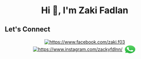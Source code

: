 
<h1 align="center">Hi 👋, I'm Zaki Fadlan</h1>
<!-- I’m currently learning <strong>Java, Python, PHP, MySQL</strong> -->
<!-- <p>Software Developer yang fokus pada pengembangan aplikasi web dan sistem IoT.<p> -->
<!-- ![Zaki Fadlan](https://avatars3.githubusercontent.com/u/12345678?s=400&v=4) -->
<!-- 
## Statistik
![](https://github-readme-stats.vercel.app/api/top-langs/?username=Zaki-Fadlan&theme=dark&hide_border=false&include_all_commits=true&count_private=true&layout=compact)

<!-- ## Kemampuan
- :snake: Membuat aplikasi web scraping dengan Python
- :hammer: Mengembangkan website sistem informasi dengan PHP framework CodeIgniter
- :robot: Membuat bot telegram dengan Python atau Google AppScript dengan database spreadsheet
- :satellite: Menulis program IoT dengan Arduino

## Proyek
- :mag_right: [Aplikasi web scraping untuk mendapatkan harga produk di toko online](https://github.com/zakifadlan/web-scraping)
- :file_folder: [Website sistem informasi sekolah dengan PHP framework CodeIgniter](https://github.com/zakifadlan/sisinfo-school)
- :bell: [Bot telegram untuk mengirimkan pemberitahuan harian](https://github.com/zakifadlan/telegram-daily-notification)
- :thermometer: [Sistem monitoring suhu dan kelembapan dengan Arduino](https://github.com/zakifadlan/iot-monitoring)
 --> 
## Let's Connect

<p align="center">
<a href="https://www.facebook.com/zaki.f03" target="_blank"><img align="center" src="https://raw.githubusercontent.com/rahuldkjain/github-profile-readme-generator/master/src/images/icons/Social/facebook.svg" alt="https://www.facebook.com/zaki.f03" height="30" width="40" /></a>
<a href="https://www.instagram.com/zackyfdlnn/" target="_blank"><img align="center" src="https://raw.githubusercontent.com/rahuldkjain/github-profile-readme-generator/master/src/images/icons/Social/instagram.svg" alt="https://www.instagram.com/zackyfdlnn/" height="30" width="40" /></a>
<a href="https://api.whatsapp.com/send?phone=6289616862757" target="_blank"><img align="center" src="https://github.com/Zaki-Fadlan/Zaki-Fadlan/blob/main/whatsapp-icon-seeklogo.com.svg" alt="https://www.instagram.com/zackyfdlnn/" height="30" width="40" /></a>
</p>
